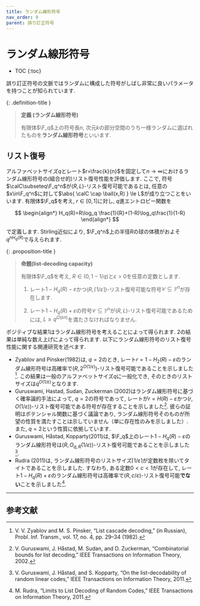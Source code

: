 ```yaml
---
title: ランダム線形符号
nav_order: 9
parent: 誤り訂正符号
---
```


# ランダム線形符号

* TOC
{:toc}

誤り訂正符号の文脈ではランダムに構成した符号がしばし非常に良いパラメータを持つことが知られています. 

{: .definition-title }
> **定義 (ランダム線形符号)**
>
> 有限体$\F_q$上の符号長$n$, 次元$k$の部分空間のうち一様ランダムに選ばれたものを**ランダム線形符号**といいます. 

## リスト復号

アルファベットサイズ$q$とレート$r=\frac{k}{n}$を固定して$n\to\infty$におけるランダム線形符号の(組合せ的)リスト復号性能を評価します. 
ここで, 符号$\calC\subseteq\F_q^n$が$(R,L)$-リスト復号可能であるとは, 任意の$x\in\F_q^n$に対して$\abs{ \calC \cap \ball(x,R) } \le L$が成り立つことをいいます. 
有限体$\F_q$を考え, $r\in[0,1]$に対し, $q$進エントロピー関数を

$$
  \begin{align*}
    H_q(R)=R\log_q \frac{1}{R}+(1-R)\log_q\frac{1}{1-R}
  \end{align*}
$$

で定義します. Stirling近似により, $\F_q^n$上の半径$R$の球の体積がおよそ$q^{nH_q(R)}$で与えられます. 

{: .proposition-title }
> **命題(list-decoding capacity)**
>
> 有限体$\F_q$を考え, $R\in (0,1-1/q)$と$\varepsilon>0$を任意の定数とします. 
>
> 1. レート$1-H_q(R)-\varepsilon$かつ$(R,\lceil 1/\varepsilon\rceil)$-リスト復号可能な符号$\mathcal{C}\subseteq\mathbb{F}^n$が存在します. 
>
> 2. レート$1-H_q(R)+\varepsilon$の符号$\mathcal{C}\subseteq\mathbb{F}^n$が$(R,L)$-リスト復号可能であるためには, $L \ge q^{\Omega(\varepsilon n)}$を満たさなければなりません. 

ポジティブな結果1はランダム線形符号を考えることによって得られます. 2の結果は単純な数え上げによって得られます. 
以下にランダム線形符号のリスト復号性能に関する関連研究を述べます. 

- Zyablov and Pinsker(1982)は, $q=2$のとき, レート$r=1-H_2(R)-\varepsilon$のランダム線形符号は高確率で$(R,2^{O(1/\varepsilon)})$-リスト復号可能であることを示しました[^ZP82]. この結果は一般のアルファベットサイズ$q$に一般化でき, そのときのリストサイズは$q^{O(1/\varepsilon)}$となります. 
- Guruswami, Hastad, Sudan, Zuckerman (2002)はランダム線形符号に基づく確率論的手法によって, $q=2$の符号であって, レートが$r=H(R)-\varepsilon$かつ$(r,O(1/\varepsilon))$-リスト復号可能である符号が存在することを示しました[^GHSZ02]. 彼らの証明はポテンシャル関数に基づく議論であり, ランダム線形符号そのものが所望の性質を満たすことは示していません（単に存在性のみを示しました）. また, $q=2$という性質に依拠しています. 
- Guruswami, Håstad, Kopparty(2011)は, $\F_q$上のレート$1-H_q(R)-\varepsilon$のランダム線形符号は$(R,O_{q,R}(1/\varepsilon))$-リスト復号可能であることを示しました[^GHK11]. 
- Rudra (2011)は, ランダム線形符号のリストサイズ$\lceil 1/\varepsilon\rceil$が定数枚を除いてタイトであることを示しました. すなわち, ある定数$0<c<1$が存在して, レート$1-H_q(R)+\varepsilon$のランダム線形符号は高確率で$(R,c/\varepsilon)$-リスト復号可能**でない**ことを示しました[^Rud11]. 

---
## 参考文献

[^ZP82]: V. V. Zyablov and M. S. Pinsker, “List cascade decoding,” (in Russian), Probl. Inf. Transm., vol. 17, no. 4, pp. 29–34 (1982).
[^GHSZ02]: V. Guruswami, J. Håstad, M. Sudan, and D. Zuckerman, “Combinatorial bounds for list decoding,” IEEE Transactions on Information Theory, 2002.
[^GHK11]: V. Guruswami, J. Håstad, and S. Kopparty, “On the list-decodability of random linear codes,” IEEE Transactions on Information Theory, 2011.
[^Rud11]: M. Rudra, “Limits to List Decoding of Random Codes,” IEEE Transactions on Information Theory, 2011.

